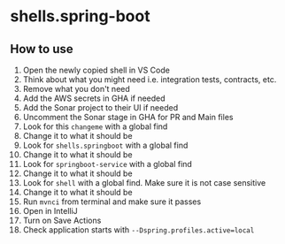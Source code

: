 # shells.spring-boot

## How to use

1. Open the newly copied shell in VS Code
2. Think about what you might need i.e. integration tests, contracts, etc.
3. Remove what you don't need
4. Add the AWS secrets in GHA if needed
5. Add the Sonar project to their UI if needed
6. Uncomment the Sonar stage in GHA for PR and Main files
7. Look for this `changeme` with a global find
8. Change it to what it should be
9. Look for `shells.springboot` with a global find
10. Change it to what it should be
11. Look for `springboot-service` with a global find
12. Change it to what it should be
13. Look for `shell` with a global find. Make sure it is not case sensitive
14. Change it to what it should be
15. Run `mvnci` from terminal and make sure it passes
16. Open in IntelliJ
17. Turn on Save Actions
18. Check application starts with `--Dspring.profiles.active=local`
